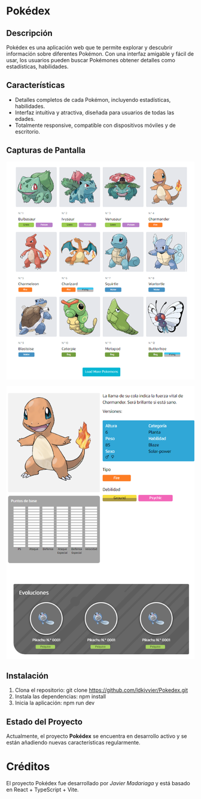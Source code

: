 # Pokédex

## Descripción

Pokédex es una aplicación web que te permite explorar y descubrir información sobre diferentes Pokémon. Con una interfaz amigable y fácil de usar, los usuarios pueden buscar Pokémones obtener detalles como estadísticas, habilidades.

## Características

- Detalles completos de cada Pokémon, incluyendo estadísticas, habilidades.
- Interfaz intuitiva y atractiva, diseñada para usuarios de todas las edades.
- Totalmente responsive, compatible con dispositivos móviles y de escritorio.

## Capturas de Pantalla

![Pagina Inicial](assets/images/image.png)

![Pagina de Pokémon](assets/images/image-1.png)

## Instalación

1. Clona el repositorio: git clone https://github.com/ldkjvvier/Pokedex.git
2. Instala las dependencias: npm install
3. Inicia la aplicación: npm run dev

## Estado del Proyecto

Actualmente, el proyecto **Pokédex** se encuentra en desarrollo activo y se están añadiendo nuevas características regularmente.

# Créditos

El proyecto Pokédex fue desarrollado por _Javier Madariaga_ y está basado en React + TypeScript + Vite.
